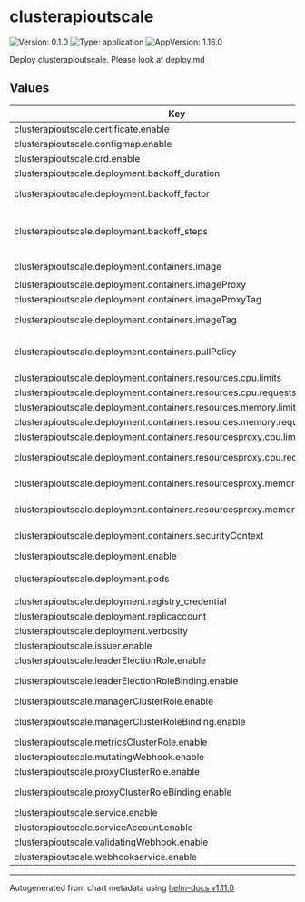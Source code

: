 # clusterapioutscale

![Version: 0.1.0](https://img.shields.io/badge/Version-0.1.0-informational?style=flat-square) ![Type: application](https://img.shields.io/badge/Type-application-informational?style=flat-square) ![AppVersion: 1.16.0](https://img.shields.io/badge/AppVersion-1.16.0-informational?style=flat-square)

Deploy clusterapioutscale. Please look at deploy.md

## Values

| Key | Type | Default | Description |
|-----|------|---------|-------------|
| clusterapioutscale.certificate.enable | bool | `true` | enable certificate |
| clusterapioutscale.configmap.enable | bool | `true` | enable configmap |
| clusterapioutscale.crd.enable | bool | `true` | enable crd |
| clusterapioutscale.deployment.backoff_duration | string | `"1"` | Initial duraction of backoff |
| clusterapioutscale.deployment.backoff_factor | string | `"2.0"` | Factor multiplied by Duration for each iteration |
| clusterapioutscale.deployment.backoff_steps | string | `"20"` | Remaining number of iterations in which the duration parameter may change |
| clusterapioutscale.deployment.containers.image | string | `"registry.hub.docker.com/outscale/cluster-api-outscale-controllers"` | Outscale provider image |
| clusterapioutscale.deployment.containers.imageProxy | string | `"gcr.io/kubebuilder/kube-rbac-proxy"` | Proxy image |
| clusterapioutscale.deployment.containers.imageProxyTag | string | `"v0.8.0"` | Proxy imageTag |
| clusterapioutscale.deployment.containers.imageTag | string | `"v0.1.0"` | Outscale provider image tag |
| clusterapioutscale.deployment.containers.pullPolicy | string | `"IfNotPresent"` | ImagePullPolcy to use (IfNotPresent, Never, Always) |
| clusterapioutscale.deployment.containers.resources.cpu.limits | string | `"200m"` | Container cpu limts |
| clusterapioutscale.deployment.containers.resources.cpu.requests | string | `"100m"` | Container cpu requests |
| clusterapioutscale.deployment.containers.resources.memory.limits | string | `"30Mi"` | Container memory limits |
| clusterapioutscale.deployment.containers.resources.memory.requests | string | `"20Mi"` | Container memory requests |
| clusterapioutscale.deployment.containers.resourcesproxy.cpu.limits | string | `"200m"` | Container proxy cpu limits |
| clusterapioutscale.deployment.containers.resourcesproxy.cpu.requests | string | `"100m"` | Container proxy cpu requests |
| clusterapioutscale.deployment.containers.resourcesproxy.memory.limits | string | `"30Mi"` | Container proxy memory limits |
| clusterapioutscale.deployment.containers.resourcesproxy.memory.requests | string | `"20Mi"` | Container proxy memory requests |
| clusterapioutscale.deployment.containers.securityContext | object | `{"allowPrivilegeEscalation":false}` | Additional securityContext to add |
| clusterapioutscale.deployment.enable | bool | `true` | Enable deployment |
| clusterapioutscale.deployment.pods | object | `{"annotations":{"kubectl.kubernetes.io/default-container":"manager"}}` | Additional annotions to use |
| clusterapioutscale.deployment.registry_credential | string | `"harbor-dockerconfigjson"` | Regitry credential to use |
| clusterapioutscale.deployment.replicaccount | int | `1` | Number of replica |
| clusterapioutscale.deployment.verbosity | int | `10` | Verbosity level of plugin |
| clusterapioutscale.issuer.enable | bool | `true` | enable issuer |
| clusterapioutscale.leaderElectionRole.enable | bool | `true` | enable leaderElectionRole |
| clusterapioutscale.leaderElectionRoleBinding.enable | bool | `true` | enable leaderElectionRoleBinding |
| clusterapioutscale.managerClusterRole.enable | bool | `true` | enable managerClusterRole |
| clusterapioutscale.managerClusterRoleBinding.enable | bool | `true` | enable managerClusterRoleBinding |
| clusterapioutscale.metricsClusterRole.enable | bool | `true` | enable metricsClusterRole |
| clusterapioutscale.mutatingWebhook.enable | bool | `true` | enable mutatingWebhook |
| clusterapioutscale.proxyClusterRole.enable | bool | `true` | enable proxyClusterRole |
| clusterapioutscale.proxyClusterRoleBinding.enable | bool | `true` | enable proxyClusterRoleBinding |
| clusterapioutscale.service.enable | bool | `true` | enable service |
| clusterapioutscale.serviceAccount.enable | bool | `true` | enable serviceAccount |
| clusterapioutscale.validatingWebhook.enable | bool | `true` | enable validatingWebhook |
| clusterapioutscale.webhookservice.enable | bool | `true` | enable webhookservice |

----------------------------------------------
Autogenerated from chart metadata using [helm-docs v1.11.0](https://github.com/norwoodj/helm-docs/releases/v1.11.0)
